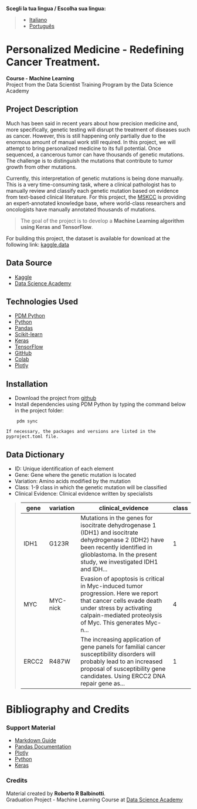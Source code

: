 **Scegli la tua lingua / Escolha sua lingua:**
>* [Italiano](README_it.md)
>* [Português](README_PT-BR.md)

# Personalized Medicine - Redefining Cancer Treatment.
**Course - Machine Learning**  
Project from the Data Scientist Training Program by the Data Science Academy

## Project Description
Much has been said in recent years about how precision medicine and, more specifically, genetic testing will disrupt the treatment of diseases such as cancer. However, this is still happening only partially due to the enormous amount of manual work still required. In this project, we will attempt to bring personalized medicine to its full potential. Once sequenced, a cancerous tumor can have thousands of genetic mutations. The challenge is to distinguish the mutations that contribute to tumor growth from other mutations.

Currently, this interpretation of genetic mutations is being done manually. This is a very time-consuming task, where a clinical pathologist has to manually review and classify each genetic mutation based on evidence from text-based clinical literature. For this project, the [MSKCC](https://en.wikipedia.org/wiki/Memorial_Sloan_Kettering_Cancer_Center) is providing an expert-annotated knowledge base, where world-class researchers and oncologists have manually annotated thousands of mutations.

> The goal of the project is to develop a **Machine Learning algorithm using Keras and TensorFlow**.

For building this project, the dataset is available for download at the following link:
[kaggle.data](https://www.kaggle.com/c/msk-redefining-cancer-treatment/data)

## Data Source

- [Kaggle](https://www.kaggle.com)
- [Data Science Academy](https://www.datascienceacademy.com.br)

## Technologies Used

- [PDM Python](https://pdm-project.org/)
- [Python](https://www.python.org/)
- [Pandas](https://pandas.pydata.org/)
- [Scikit-learn](https://scikit-learn.org/stable/)
- [Keras](https://keras.io/)
- [TensorFlow](https://www.tensorflow.org/)
- [GitHub](https://github.com/)
- [Colab](https://colab.research.google.com/)
- [Plotly](https://plotly.com/)

## Installation

- Download the project from [github](https://github.com/rbalbinotti/treat_cancer_keras)
- Install dependencies using PDM Python by typing the command below in the project folder:
```
    pdm sync
```
    If necessary, the packages and versions are listed in the pyproject.toml file.

## Data Dictionary
- ID: Unique identification of each element
- Gene: Gene where the genetic mutation is located
- Variation: Amino acids modified by the mutation
- Class: 1-9 class in which the genetic mutation will be classified
- Clinical Evidence: Clinical evidence written by specialists

>| gene  | variation | clinical_evidence | class |
>|-------|-----------|-------------------|-------|
>| IDH1  | G123R     | Mutations in the genes for isocitrate dehydrogenase 1 (IDH1) and isocitrate dehydrogenase 2 (IDH2) have been recently identified in glioblastoma. In the present study, we investigated IDH1 and IDH... | 1 |
>| MYC   | MYC-nick  | Evasion of apoptosis is critical in Myc-induced tumor progression. Here we report that cancer cells evade death under stress by activating calpain-mediated proteolysis of Myc. This generates Myc-n... | 4 |
>| ERCC2 | R487W     | The increasing application of gene panels for familial cancer susceptibility disorders will probably lead to an increased proposal of susceptibility gene candidates. Using ERCC2 DNA repair gene as... | 1 |

# Bibliography and Credits
### Support Material
- [Markdown Guide](https://www.markdownguide.org/)
- [Pandas Documentation](https://pandas.pydata.org/docs/)
- [Plotly](https://plotly.com/python/)
- [Python](https://docs.python.org/3/)
- [Keras](https://keras.io/api/)

### Credits
Material created by **Roberto R Balbinotti**.  
Graduation Project - Machine Learning Course at [Data Science Academy](https://www.datascienceacademy.com.br/)